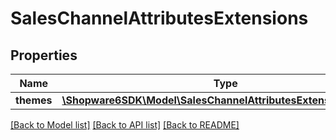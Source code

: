 # SalesChannelAttributesExtensions

## Properties
Name | Type | Description | Notes
------------ | ------------- | ------------- | -------------
**themes** | [**\Shopware6SDK\Model\SalesChannelAttributesExtensionsThemes**](SalesChannelAttributesExtensionsThemes.md) |  | [optional] 

[[Back to Model list]](../../README.md#documentation-for-models) [[Back to API list]](../../README.md#documentation-for-api-endpoints) [[Back to README]](../../README.md)

